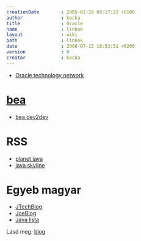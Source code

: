 ```yaml
---
creationDate        : 2005-02-28 08:27:22 +0100 
author              : kocka 
title               : Oracle 
name                : linkek 
layout              : wiki 
path                : linkek 
date                : 2006-07-15 18:53:51 +0200 
version             : 8 
creator             : kocka 
---
```

*   [Oracle technology network](http://otn.oracle.com/)

# [bea](bea.html)

*   [bea dev2dev](http://dev2dev.bea.com/)

# RSS

*   [planet java](http://planetjava.org/)
*   [java skyline](http://www.javaskyline.com/)

# Egyeb magyar

*   [JTechBlog](http://delfin.unideb.hu/~vicziani/jtechlog.htm)
*   [JoeBlog](http://joeblog.hu/)<br/>
*   [Java lista](http://java.sch.bme.hu/)

Lasd meg: [blog](blog.html)
